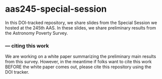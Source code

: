 # aas245-special-session

In this DOI-tracked repository, we share slides from the Special Session we hosted at the 245th AAS.  In these slides, we share preliminary results from the Astronomy Poverty Survey.  

### &mdash; citing this work

We are working on a white paper summarizing the preliminary main results from this survey.  However, in the meantime if folks want to cite this work BEFORE the white paper comes out, please cite this repository using the DOI tracker.

